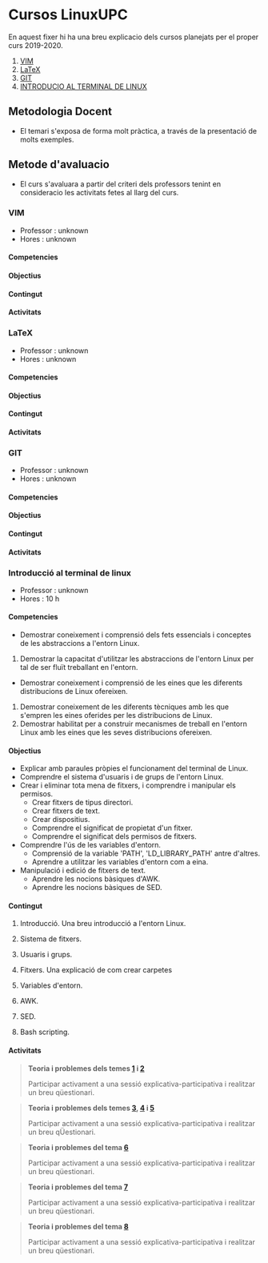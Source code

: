 # Cursos LinuxUPC

En aquest fixer hi ha una breu explicacio dels cursos planejats per el proper
curs 2019-2020.

1. [VIM](#vim)
2. [LaTeX](#latex)
3. [GIT](#git)
4. [INTRODUCIO AL TERMINAL DE LINUX](#introducció-al-terminal-de-linux)

## Metodologia Docent

* El temari s'exposa de forma molt pràctica, a través de la presentació de molts exemples.

## Metode d'avaluacio

* El curs s'avaluara a partir del criteri dels professors tenint en consideracio les activitats fetes al llarg del curs.

### VIM

- Professor : unknown
- Hores		: unknown

#### Competencies

#### Objectius

#### Contingut

#### Activitats

### LaTeX

- Professor : unknown
- Hores		: unknown

#### Competencies

#### Objectius

#### Contingut

#### Activitats

### GIT

- Professor : unknown
- Hores		: unknown

#### Competencies

#### Objectius

#### Contingut

#### Activitats

### Introducció al terminal de linux

- Professor : unknown
- Hores		: 10 h

#### Competencies


* Demostrar coneixement i comprensió dels fets essencials i conceptes de les abstraccions a l'entorn Linux.
1. Demostrar la capacitat d'utilitzar les abstraccions de l'entorn Linux per tal de ser fluït treballant en l'entorn.
* Demostrar coneixement i comprensió de les eines que les diferents distribucions de Linux ofereixen.
1. Demostrar coneixement de les diferents tècniques amb les que s'empren les eines oferides per les distribucions de Linux.
2. Demostrar habilitat per a construir mecanismes de treball en l'entorn Linux amb les eines que les seves distribucions ofereixen.

#### Objectius

* Explicar amb paraules pròpies el funcionament del terminal de Linux.
* Comprendre el sistema d'usuaris i de grups de l'entorn Linux.
* Crear i eliminar tota mena de fitxers, i comprendre i manipular els permisos.
  * Crear fitxers de tipus directori.
  * Crear fitxers de text.
  * Crear dispositius.
  * Comprendre el significat de propietat d'un fitxer.
  * Comprendre el significat dels permisos de fitxers.
* Comprendre l'ús de les variables d'entorn.
  * Comprensió de la variable 'PATH', 'LD_LIBRARY_PATH' antre d'altres.
  * Aprendre a utilitzar les variables d'entorn com a eina.
* Manipulació i edició de fitxers de text.
  * Aprendre les nocions bàsiques d'AWK.
  * Aprendre les nocions bàsiques de SED.

#### Contingut

1. <a name="introduccio"></a> Introducció.
Una breu introducció a l'entorn Linux.

2. <a name="sistema-fitxers"></a> Sistema de fitxers.

3. <a name="usuaris-grups"></a> Usuaris i grups.

4. <a name="fitxers"></a> Fitxers.
Una explicació de com crear carpetes

5. <a name="variables"></a> Variables d'entorn.

6. <a name="awk"></a> AWK.

7. <a name="sed"></a> SED.

8. <a name="bash-scripting"></a> Bash scripting.


#### Activitats

> **Teoria i problemes dels temes [1](#introduccio) i [2](#sistema-fitxers)**
> 
> Participar activament a una sessió explicativa-participativa i realitzar un breu qüestionari.

> **Teoria i problemes dels temes [3](#ususaris-grups), [4](#fitxers) i [5](#variables)**
>
> Participar activament a una sessió explicativa-participativa i realitzar un breu qÜestionari.

> **Teoria i problemes del tema [6](#awk)**
>
> Participar activament a una sessió explicativa-participativa i realitzar un breu qüestionari.

> **Teoria i problemes del tema [7](#sed)**
>
> Participar activament a una sessió explicativa-participativa i realitzar un breu qüestionari.

> **Teoria i problemes del tema [8](#bash-scripting)**
>
> Participar activament a una sessió explicativa-participativa i realitzar un breu qüestionari.

